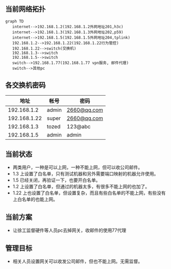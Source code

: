 

## 当前网络拓扑
```mermaid
graph TD
   internet-->192.168.1.2(192.168.1.2外网地址201,h3c)
   internet-->192.168.1.3(192.168.1.3外网地址202,p59)
   internet-->192.168.1.5(192.168.1.5外网地址204,tplink)
   192.168.1.2-->192.168.1.22(192.168.1.22行为管控)
   192.168.1.22-->switch(交换机)
   192.168.1.3-->switch
   192.168.1.5-->switch
   switch-->192.168.1.77(192.168.1.77 vpn服务, 邮件代理)
   switch-->其他pc
```
## 各交换机密码

地址 | 帐号 | 密码
-----|-----|------
192.168.1.2 | admin | 2660@qq.com
192.168.1.22 | super | 2660@qq.com
192.168.1.3 | tozed  | 123@abc
192.168.1.5 | admin  | admin

## 当前状态
- 两类用户，一种是可以上网，一种不能上网，但可以收公司邮件。
- 1.3 上设置了白名单，只有测试机器和另外需要端口映射的机器允许使用。
- 1.5 已经关闭，再验证一下，也要开白名单。
- 1.2 上设置了白名单，但通过的机器太多，有很多不能上网的也加了。
- 1.22 上也设置了白名单，但设置复杂，而且有些白名单的不能上网，有些没有上白名单的也能上网。

## 当前方案
- 让徐工监督硬件等人员pc去掉网关，收邮件的使用77代理

## 管理目标
- 相关人员设置网关可以收发公司邮件，但也不能上网。无需监督。
